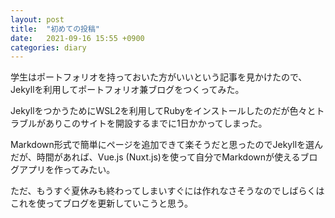 ```yaml
---
layout: post
title:  "初めての投稿"
date:   2021-09-16 15:55 +0900
categories: diary
---
```


学生はポートフォリオを持っておいた方がいいという記事を見かけたので、Jekyllを利用してポートフォリオ兼ブログをつくってみた。

JekyllをつかうためにWSL2を利用してRubyをインストールしたのだが色々とトラブルがありこのサイトを開設するまでに1日かかってしまった。

Markdown形式で簡単にページを追加できて楽そうだと思ったのでJekyllを選んだが、時間があれば、Vue.js (Nuxt.js)を使って自分でMarkdownが使えるブログアプリを作ってみたい。

ただ、もうすぐ夏休みも終わってしまいすぐには作れなさそうなのでしばらくはこれを使ってブログを更新していこうと思う。
